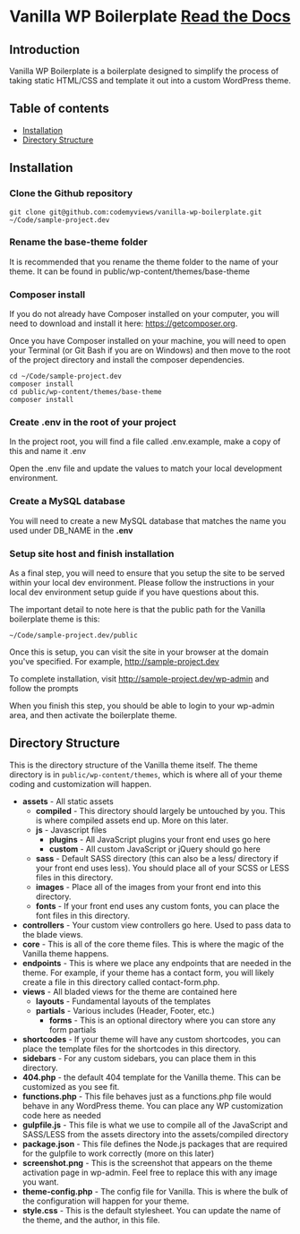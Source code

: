 # Vanilla WP Boilerplate [Read the Docs](https://docs.google.com/document/d/1ZveliPLQhArJp6eKM_6DnXCJSGQtno5mOF8ANkKTnMM/edit#)
## Introduction
Vanilla WP Boilerplate is a boilerplate designed to simplify the process of taking static HTML/CSS and template it out into a custom WordPress theme.

## Table of contents ##
* [Installation](#installation)
* [Directory Structure](#directory-structure)

## Installation

### Clone the Github repository
```
git clone git@github.com:codemyviews/vanilla-wp-boilerplate.git ~/Code/sample-project.dev
```

### Rename the base-theme folder
It is recommended that you rename the theme folder to the name of your theme. It can be found in public/wp-content/themes/base-theme

### Composer install
If you do not already have Composer installed on your computer, you will need to download and install it here: https://getcomposer.org.

Once you have Composer installed on your machine, you will need to open your Terminal (or Git Bash if you are on Windows) and then move to the root of the project directory and install the composer dependencies.

```
cd ~/Code/sample-project.dev
composer install
cd public/wp-content/themes/base-theme
composer install
```

### Create .env in the root of your project

In the project root, you will find a file called .env.example, make a copy of this and name it .env

Open the .env file and update the values to match your local development environment.

### Create a MySQL database

You will need to create a new MySQL database that matches the name you used under DB_NAME in the **.env**

### Setup site host and finish installation

As a final step, you will need to ensure that you setup the site to be served within your local dev environment.  Please follow the instructions in your local dev environment setup guide if you have questions about this.  

The important detail to note here is that the public path for the Vanilla boilerplate theme is this:

```
~/Code/sample-project.dev/public
```

Once this is setup, you can visit the site in your browser at the domain you've specified. For example, http://sample-project.dev

To complete installation, visit http://sample-project.dev/wp-admin and follow the prompts

When you finish this step, you should be able to login to your wp-admin area, and then activate the boilerplate theme.

## Directory Structure ##

This is the directory structure of the Vanilla theme itself.  The theme directory is in `public/wp-content/themes`, which is where all of your theme coding and customization will happen.

* **assets** - All static assets
    * **compiled** - This directory should largely be untouched by you.  This is where compiled assets end up.  More on this later.
    * **js** - Javascript files
        * **plugins** - All JavaScript plugins your front end uses go here
        * **custom** - All custom JavaScript or jQuery should go here
    * **sass** - Default SASS directory (this can also be a less/ directory if your front end uses less).  You should place all of your SCSS or LESS files in this directory.
    * **images** - Place all of the images from your front end into this directory.
    * **fonts** - If your front end uses any custom fonts, you can place the font files in this directory.
* **controllers** - Your custom view controllers go here. Used to pass data to the blade views.
* **core** - This is all of the core theme files.  This is where the magic of the Vanilla theme happens.
* **endpoints** - This is where we place any endpoints that are needed in the theme.  For example, if your theme has a contact form, you will likely create a file in this directory called contact-form.php.
* **views** - All bladed views for the theme are contained here
    * **layouts** - Fundamental layouts of the templates
    * **partials** - Various includes (Header, Footer, etc.)
        * **forms** - This is an optional directory where you can store any form partials
* **shortcodes** - If your theme will have any custom shortcodes, you can place the template files for the shortcodes in this directory.
* **sidebars** - For any custom sidebars, you can place them in this directory.
* **404.php** - the default 404 template for the Vanilla theme.  This can be customized as you see fit.
* **functions.php** - This file behaves just as a functions.php file would behave in any WordPress theme.  You can place any WP customization code here as needed
* **gulpfile.js** - This file is what we use to compile all of the JavaScript and SASS/LESS from the assets directory into the assets/compiled directory
* **package.json** - This file defines the Node.js packages that are required for the gulpfile to work correctly (more on this later)
* **screenshot.png** - This is the screenshot that appears on the theme activation page in wp-admin.  Feel free to replace this with any image you want.
* **theme-config.php** - The config file for Vanilla.  This is where the bulk of the configuration will happen for your theme.
* **style.css** - This is the default stylesheet.  You can update the name of the theme, and the author, in this file.
